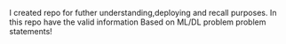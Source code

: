 
I created repo for futher understanding,deploying and recall purposes. In this repo have the valid information Based on ML/DL problem problem statements!

